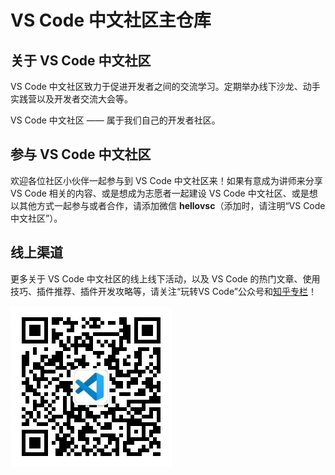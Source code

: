 # VS Code 中文社区主仓库

## 关于 VS Code 中文社区

VS Code 中文社区致力于促进开发者之间的交流学习。定期举办线下沙龙、动手实践营以及开发者交流大会等。

VS Code 中文社区 —— 属于我们自己的开发者社区。


## 参与 VS Code 中文社区

欢迎各位社区小伙伴一起参与到 VS Code 中文社区来！如果有意成为讲师来分享 VS Code 相关的内容、或是想成为志愿者一起建设 VS Code 中文社区、或是想以其他方式一起参与或者合作，请添加微信 **hellovsc**（添加时，请注明“VS Code 中文社区”）。

## 线上渠道

更多关于 VS Code 中文社区的线上线下活动，以及 VS Code 的热门文章、使用技巧、插件推荐、插件开发攻略等，请关注“玩转VS Code”公众号和[知乎专栏](https://zhuanlan.zhihu.com/vs-code)！

![WeChat](images/WeChatPublicAccountQR.jpg)